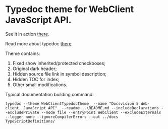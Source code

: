 # Typedoc theme for WebClient JavaScript API.

See it in action [there](https://docsvision.github.io/WebClient-JsDocApi/index.html).

Read more about typedoc [there](https://github.com/TypeStrong/typedoc).

Theme contains:
1. Fixed show inherited/protected checkboxes;
2. Original dark header;
3. Hidden source file link in symbol description;
4. Hidden TOC for index;
5. Other small modifications.

Typical documentation building command:

    typedoc --theme WebClientTypedocTheme  --name "Docsvision 5 Web-client. JavaScript API"  --readme ..\README.md --includeDeclarations --excludePrivate --mode file --entryPoint WebClient --excludeExternals --logger none --ignoreCompilerErrors --out ../docs TypeScriptDefinitions/
